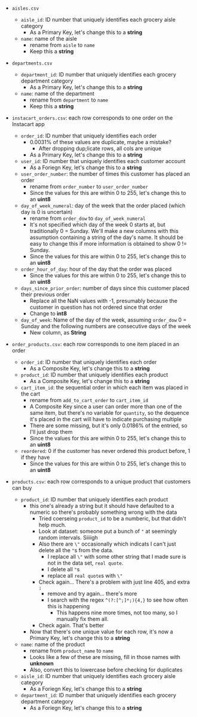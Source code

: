 - `aisles.csv`
    - `aisle_id`: ID number that uniquely identifies each grocery aisle category
        - As a Primary Key, let's change this to a **string**
    - `name`: name of the aisle
        - rename from `aisle` to `name`
        - Keep this a **string**

- `departments.csv`
    - `department_id`: ID number that uniquely identifies each grocery department category
        - As a Primary Key, let's change this to a **string**
    - `name`: name of the department
        - rename from `department` to `name`
        - Keep this a **string**

- `instacart_orders.csv`: each row corresponds to one order on the Instacart app
    - `order_id`: ID number that uniquely identifies each order
        - 0.0031% of these values are duplicate, maybe a mistake?
            - After dropping dup;licate rows, all cols are unique
        - As a Primary Key, let's change this to a **string**
    - `user_id`: ID number that uniquely identifies each customer account
        - As a Foriegn Key, let's change this to a **string**
    - `user_order_number`: the number of times this customer has placed an order
        - rename from `order_number` to `user_order_number`
        - Since the values for this are within 0 to 255, let's change this to an **uint8**
    - `day_of_week_numeral`: day of the week that the order placed (which day is 0 is uncertain)
        - rename from `order_dow` to `day_of_week_numeral`
        - It's not specified which day of the week 0 starts at, but traditionally 0 = Sunday. We'll make a new columns with this assumption containing a string of the day's name. It should be easy to change this if more information is obtained to show 0 != Sunday.
        - Since the values for this are within 0 to 255, let's change this to an **uint8**
    - `order_hour_of_day`: hour of the day that the order was placed
        - Since the values for this are within 0 to 255, let's change this to an **uint8**
    - `days_since_prior_order`: number of days since this customer placed their previous order
        - Replace all the NaN values with -1, presumably because the customer in question has not ordered since that order
        - Change to **int8**
    - `day_of_week`: Name of the day of the week, assuming `order_dow` 0 = Sunday and the following numbers are consecutive days of the week
        - New column, as **String**

- `order_products.csv`: each row corresponds to one item placed in an order
    - `order_id`: ID number that uniquely identifies each order
        - As a Composite Key, let's change this to a **string**
    - `product_id`: ID number that uniquely identifies each product
        - As a Composite Key, let's change this to a **string**
    - `cart_item_id`: the sequential order in which each item was placed in the cart
        - rename from `add_to_cart_order` to `cart_item_id`
        - A Composite Key since a user can order more than one of the same item, but there's no variable for `quantity`, so the dequence it's placed in the cart will have to indicate purchasing multiple
        - There are some missing, but it's only 0.0186% of the entried, so I'll just drop them
        - Since the values for this are within 0 to 255, let's change this to an **uint8**
    - `reordered`: 0 if the customer has never ordered this product before, 1 if they have
        - Since the values for this are within 0 to 255, let's change this to an **uint8**

- `products.csv`: each row corresponds to a unique product that customers can buy
    - `product_id`: ID number that uniquely identifies each product
        - this one's already a string but it should have defaulted to a numeric so there's probably something wrong with the data
            - Tried coerseing `product_id` to be a numberic, but that didn't help much. 
            - Look at dataset: someone put a bunch of `"` at seemingly random intervals. Siiiigh
            - Also there are `\"` occasionally which indicats I can't just delete all the `"`s from the data.
                - I replace all `\"` with some other string that I made sure is not in the data set, `real quote`.
                - I delete all `"`s
                - replace all `real quote`s with `\"`
            - Check again... There's a problem with just line 405, and extra `;`
                - remove and try again... there's more
                - I search with the regex `^(?:[^;]*;){4,}` to see how often this is happening
                    - This happens nine more times, not too many, so I manually fix them all.
            - Check again. That's better
        - Now that there's one unique value for each row, it's now a Primary Key, let's change this to a **string**
    - `name`: name of the product
        - rename from `product_name` to `name`
        - Looks like a few of these are missing, fill in those names with **__unknown__**
        - Also, convert this to lowercase before checking for duplicates
    - `aisle_id`: ID number that uniquely identifies each grocery aisle category
        - As a Foriegn Key, let's change this to a **string**
    - `department_id`: ID number that uniquely identifies each grocery department category
        - As a Foriegn Key, let's change this to a **string**
